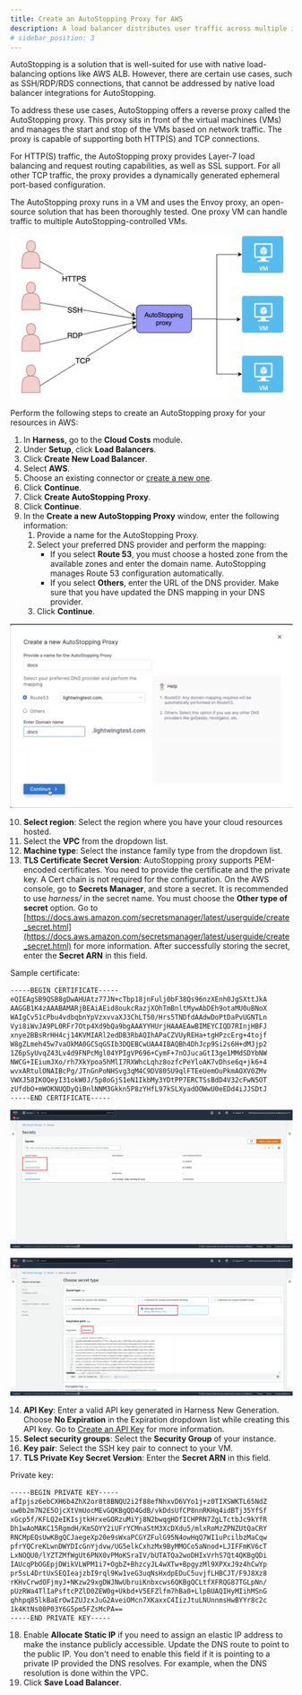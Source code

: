 ```yaml
---
title: Create an AutoStopping Proxy for AWS
description: A load balancer distributes user traffic across multiple instances of your applications. Load balancing reduces the chances of performance issues in your applications by spreading the load.
# sidebar_position: 3
---
```



AutoStopping is a solution that is well-suited for use with native load-balancing options like AWS ALB. However, there are certain use cases, such as SSH/RDP/RDS connections, that cannot be addressed by native load balancer integrations for AutoStopping.

To address these use cases, AutoStopping offers a reverse proxy called the AutoStopping proxy. This proxy sits in front of the virtual machines (VMs) and manages the start and stop of the VMs based on network traffic. The proxy is capable of supporting both HTTP(S) and TCP connections.

For HTTP(S) traffic, the AutoStopping proxy provides Layer-7 load balancing and request routing capabilities, as well as SSL support. For all other TCP traffic, the proxy provides a dynamically generated ephemeral port-based configuration.

The AutoStopping proxy runs in a VM and uses the Envoy proxy, an open-source solution that has been thoroughly tested. One proxy VM can handle traffic to multiple AutoStopping-controlled VMs.

  
  ![](./static/autostopping-proxy-architecture-diagram.png)

Perform the following steps to create an AutoStopping proxy for your resources in AWS:


1. In **Harness**, go to the **Cloud Costs** module.
2. Under **Setup**, click **Load Balancers**.
3. Click **Create New Load Balancer**.
4. Select **AWS**.
5. Choose an existing connector or [create a new one](/docs/cloud-cost-management/2-use-cloud-cost-management/1-optimize-cloud-costs-with-intelligent-cloud-auto-stopping-rules/1-add-connectors/connect-to-an-aws-connector.md).
6. Click **Continue**.
7. Click **Create AutoStopping Proxy**. 
8. Click **Continue**.
9. In the **Create a new AutoStopping Proxy** window, enter the following information:
    1. Provide a name for the AutoStopping Proxy.
    2. Select your preferred DNS provider and perform the mapping:
        *  If you select **Route 53**, you must choose a hosted zone from the available zones and enter the domain name. AutoStopping manages Route 53 configuration automatically. 
        * If you select **Others**, enter the URL of the DNS provider. Make sure that you have updated the DNS mapping in your DNS provider.
    3. Click **Continue**.

    

![](./static/aws-autoproxy-lb.png)


10.  **Select region**: Select the region where you have your cloud resources hosted.
11.  Select the **VPC** from the dropdown list.
12.  **Machine type**: Select the instance family type from the dropdown list.
13.  **TLS Certificate Secret Version**: AutoStopping proxy supports PEM-encoded certificates. You need to provide the certificate and the private key. A Cert chain is not required for the configuration. On the AWS console, go to **Secrets Manager**, and store a secret. It is recommended to use _harness/_ in the secret name. You must choose the **Other type of secret** option. Go to [https://docs.aws.amazon.com/secretsmanager/latest/userguide/create_secret.html](https://docs.aws.amazon.com/secretsmanager/latest/userguide/create_secret.html) for more information. After successfully storing the secret, enter the **Secret ARN** in this field. 

  Sample certificate:


```
-----BEGIN CERTIFICATE-----
eQIEAgSB9QSB8gDwAHUAtz77JN+cTbp18jnFulj0bF38Qs96nzXEnh0JgSXttJkA
AAGGB1K4zAAABAMARjBEAiAEid8oukcRazjXOhTmBnltMywAbDEh9otaMU0uBNoX
WAIgCv51cPbu4vdbqbnYpVzxvvaXJ3ChLT50/Hrs5TNDfdAAdwDoPtDaPvUGNTLn
Vyi8iWvJA9PL0RFr7Otp4Xd9bQa9bgAAAYYHUrjHAAAEAwBIMEYCIQD7RInjHBFJ
xnye2BBsRrHH4cj14KVMIARl2edDB3RbAQIhAPaCZVUyREHa+tgHPzcErg+4tojf
W8gZLmeh45w7vaOkMA0GCSqGSIb3DQEBCwUAA4IBAQBh4DhJcp9Si2s6H+dMJjp2
1Z6pSyUvqZ43Lv4d9FNPcMgl04YPIgVP696+CymF+7nOJucaGtI3ge1MMdSDYbNW
NWCG+IEiumJXo/rh7XkYpoa5hMlI7RXWhcLqhz8ozfcPeYloAK7vDhse6q+jk6+4
wvxARtulONAIBcPg/JTnGnPoNHSvg3qM4C9DV805U9qlFTEeUemOuPkmAOXV0ZMv
VWXJ58IKOQeyI31okW0J/5p8oGjS1eN1IkbMy3YDtPP7ERCTSsBdD4V32cFwN5OT
zUfdbO+mWOKNUQDyQiBnlNNM3Gkkn5P8zYHfL97kSLXyadOOWwU0eEDd4iJJSDtJ
-----END CERTIFICATE-----

```



![](./static/secret-name-convention-aws.png)


![](./static/secret-creation-aws.png)



14.   **API Key**: Enter a valid API key generated in Harness New Generation. Choose **No Expiration** in the Expiration dropdown list while creating this API key. Go to [Create an API Key](/docs/platform/Resource-Development/16_APIs/api-quickstart.md) for more information.
15.    **Select security groups**: Select the **Security Group** of your instance.
16.    **Key pair**: Select the SSH key pair to connect to your VM.
17.    **TLS Private Key Secret Version**: Enter the **Secret ARN** in this field.

  Private key:


```
-----BEGIN PRIVATE KEY-----
afIpjsz6ebCXH6b4ZhX2or8t8BNQU2i2f88efNhxvD6VYo1j+z0TIXSWKTL65NdZ
uw0b2m7N2E5OjcXtVmUocMEvGQKBgQD4GdB/vkDdsUfCP8nnRKHq4idBTj35YfSf
xGcp5f/KFLQ2eIKIsjtkHrxeGORzuMiYj8N2bwqgHDfICHPRN7ZgLTctbJc9kYfR
Dh1wAoMAKC15RgmdH/KmSOYY2iUFrYCMnaStM3XcDXdu5/mlxRoMzZPNZUtQaCRY
RNCMpEQsUwKBgQCJaegeXp20e9sWxaPCGYZFulG95N4owHqQ7WI1uPcilbzMaCqw
pfrYQCreKLwnDWYDIcGnYjdvw/UG5elkCxhzMx9ByMMOCo5aNnod+LJIFFmKV6cT
LxNOQU0/lYZTZMfWgUt6PNX0vPMoKSraIV/bUTATQa2woDHIxVrhS7Qt4QKBgQDi
IAUcqPbOGEpjDWikVLWPM1i7+OgbZ+BhzcyJL4wXTw+BpgyzMl9XPXxJ9z4hCwYp
pr5sL4DrtUxSEQIeajzbI9rql9Kw1veG3uqNsHxdpEDuC5uvjfLHBCJT/F9J8Xz8
rKHvCrwdOFjmyJ+NKzw29xgDWJNwUbruiKnbxcws6QKBgQCLtfXFRQG87TGLpNn/
pUzRWa4TlIaPsftcPZlD0ZEW0g+Ukbd+V5EFZlfm7hBa0+LlpBUAQIHyMIihMSnG
qhhpq85lkBaErOwIZUJzxJuG2AveiOMcn7XKaxxC4IizJtuLNUnnmsHwBYYr8c2c
1k4KtNs00P03Y6G5pm5FZsMcPA==
-----END PRIVATE KEY-----
```



18.    Enable **Allocate Static IP** if you need to assign an elastic IP address to make the instance publicly accessible. Update the DNS route to point to the public IP. You don't need to enable this field if it is pointing to a private IP provided the DNS resolves. For example, when the DNS resolution is done within the VPC.
19.    Click **Save Load Balancer**.